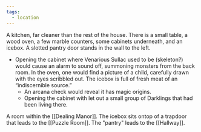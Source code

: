 ```yaml
---
tags:
  - location
---
```

A kitchen, far cleaner than the rest of the house. There is a small table, a wood oven, a few marble counters, some cabinets underneath, and an icebox. A slotted pantry door stands in the wall to the left. 
- Opening the cabinet where Venarious Sullac used to be (skeleton?) would cause an alarm to sound off, summoning monsters from the back room. In the oven, one would find a picture of a child, carefully drawn with the eyes scribbled out. The icebox is full of fresh meat of an “indiscernible source.” 
	- An arcana check would reveal it has magic origins.
	- Opening the cabinet with let out a small group of Darklings that had been living there.

A room within the [[Dealing Manor]]. The icebox sits ontop of a trapdoor that leads to the [[Puzzle Room]]. The "pantry" leads to the [[Hallway]].